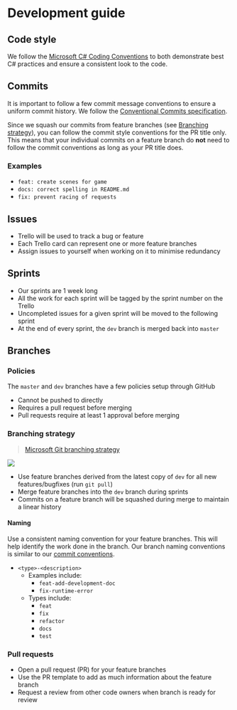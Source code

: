 ﻿# Development guide

## Code style

We follow the [Microsoft C# Coding Conventions](https://learn.microsoft.com/en-us/dotnet/csharp/fundamentals/coding-style/coding-conventions)
to both demonstrate best C# practices and ensure a consistent look to the code.

## Commits

It is important to follow a few commit message conventions to ensure a uniform
commit history. We follow the [Conventional Commits specification](https://www.conventionalcommits.org/en/v1.0.0/).

Since we squash our commits from feature branches (see [Branching strategy](#branching-strategy)),
you can follow the commit style conventions for the PR title only. This means
that your individual commits on a feature branch do **not** need to follow the
commit conventions as long as your PR title does.

### Examples

- `feat: create scenes for game`
- `docs: correct spelling in README.md`
- `fix: prevent racing of requests`

## Issues

- Trello will be used to track a bug or feature
- Each Trello card can represent one or more feature branches
- Assign issues to yourself when working on it to minimise redundancy

## Sprints

- Our sprints are 1 week long
- All the work for each sprint will be tagged by the sprint number on the Trello
- Uncompleted issues for a given sprint will be moved to the following sprint
- At the end of every sprint, the `dev` branch is merged back into `master`

## Branches

### Policies

The `master` and `dev` branches have a few policies setup through GitHub
- Cannot be pushed to directly
- Requires a pull request before merging
- Pull requests require at least 1 approval before merging

### Branching strategy

> [Microsoft Git branching strategy](https://learn.microsoft.com/en-us/azure/devops/repos/git/git-branching-guidance)

![](https://user-images.githubusercontent.com/59267627/199492032-00ffa95f-4958-40bb-a10c-01a7e5ba8171.png)

- Use feature branches derived from the latest copy of `dev` for all new features/bugfixes (run `git pull`)
- Merge feature branches into the `dev` branch during sprints
- Commits on a feature branch will be squashed during merge to maintain a linear history

#### Naming

Use a consistent naming convention for your feature branches. This will help
identify the work done in the branch. Our branch naming conventions is similar to our
[commit conventions](#commits).

- `<type>-<description>`
    - Examples include:
        - `feat-add-development-doc`
        - `fix-runtime-error`
    - Types include:
        - `feat`
        - `fix`
        - `refactor`
        - `docs`
        - `test`

### Pull requests

- Open a pull request (PR) for your feature branches
- Use the PR template to add as much information about the feature branch
- Request a review from other code owners when branch is ready for review
